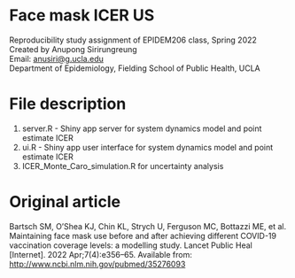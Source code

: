# Face mask ICER US
Reproducibility study assignment of EPIDEM206 class, Spring 2022 <br />
Created by Anupong Sirirungreung <br />
Email: anusiri@g.ucla.edu <br />
Department of Epidemiology, Fielding School of Public Health, UCLA

# File description
1. server.R - Shiny app server for system dynamics model and point estimate ICER  
2. ui.R - Shiny app user interface for system dynamics model and point estimate ICER
3. ICER_Monte_Caro_simulation.R for uncertainty analysis 

# Original article
Bartsch SM, O’Shea KJ, Chin KL, Strych U, Ferguson MC, Bottazzi ME, et al. Maintaining face mask use before and after achieving different COVID-19 vaccination coverage levels: a modelling study. Lancet Public Heal [Internet]. 2022 Apr;7(4):e356–65. Available from: http://www.ncbi.nlm.nih.gov/pubmed/35276093
